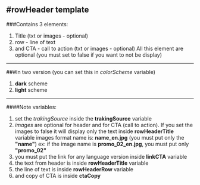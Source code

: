 #rowHeader template
---
###Contains 3 elements:

1. Title (txt or images - optional)
2. row - line of text
3. and CTA - call to action (txt or images - optional)
All this element are optional (you must set to false if you want to not be display)

---
###In two version (you can set this in *colorScheme* variable)

1. **dark** scheme
2. **light** scheme

---
####Note variables:

1. set the *trakingSource* inside the **trakingSource** variable
2. *images* are optional for header and for CTA (call to action). If you set the images to false it will display only the text inside **rowHeaderTitle** variable
	images format name is:
		**name_en.jpg** (you must put only the **"name"**)
		ex: if the image name is **promo_02_en.jpg**, you must put only **"promo_02"**
3. you must put the link for any language version inside **linkCTA** variable
4. the text from header is inside **rowHeaderTitle** variable
5. the line of text is inside **rowHeaderRow** variable
6. and copy of CTA is inside **ctaCopy**
